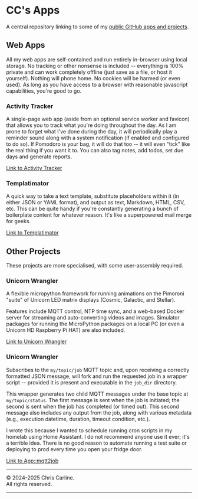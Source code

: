 # CC's Apps

A central repository linking to some of my [public GitHub apps and projects](https://github.com/seesee/).

## Web Apps

All my web apps are self-contained and run entirely in-browser using local storage. No tracking or other nonsense is included -- everything is 100% private and can work completely offline (just save as a file, or host it yourself). Nothing will phone home. No cookies will be harmed (or even used). As long as you have access to a browser with reasonable javascript capabilities, you're good to go.
 
### Activity Tracker
A single-page web app (aside from an optional service worker and favicon) that allows you to track what you're doing throughout the day. As I am prone to forget what I've done during the day, it will periodically play a reminder sound along with a system notification (if enabled and configured to do so). If Pomodoro is your bag, it will do that too -- it will even "tick" like the real thing if you want it to. You can also tag notes, add todos, set due days and generate reports.

[Link to Activity Tracker](https://seesee.github.io/apps/activity-tracker/)  

### Templatimator
A quick way to take a text template, substitute placeholders within it (in either JSON or YAML format), and output as text, Markdown, HTML, CSV, etc. This can be quite handy if you're constantly generating a bunch of boilerplate content for whatever reason. It's like a superpowered mail merge for geeks.

[Link to Templatimator](https://seesee.github.io/apps/templatimator/)  

## Other Projects

These projects are more specialised, with some user-assembly required. 

### Unicorn Wrangler 
A flexible micropython framework for running animations on the Pimoroni "suite" of Unicorn LED matrix displays (Cosmic, Galactic, and Stellar). 

Features include MQTT control, NTP time sync, and a web-based Docker server for streaming and auto-converting videos and images. Simulator packages for running the MicroPython packages on a local PC (or even a Unicorn HD Raspberry Pi HAT) are also included.

[Link to Unicorn Wrangler](https://github.com/seesee/unicorn_wrangler/)  

### Unicorn Wrangler 
Subscribes to the `my/topic/job` MQTT topic and, upon receiving a correctly formatted JSON message, will fork and run the requested job in a wrapper script -- provided it is present and executable in the `job_dir` directory.

This wrapper generates two child MQTT messages under the base topic at `my/topic/status`. The first message is sent when the job is initiated; the second is sent when the job has completed (or timed out). This second message also includes any output from the job, along with various metadata (e.g., execution datetime, duration, timeout condition, etc.).

I wrote this because I wanted to schedule running cron scripts in my homelab using Home Assistant. I do not recommend anyone use it ever; it's a terrible idea. There is no good reason to automate running a test suite or deploying to prod every time you open your fridge door.

[Link to App::mqtt2job](https://github.com/seesee/App-mqtt2job/)  

----

&copy; 2024-2025 Chris Carline.  
All rights reserved.

----
